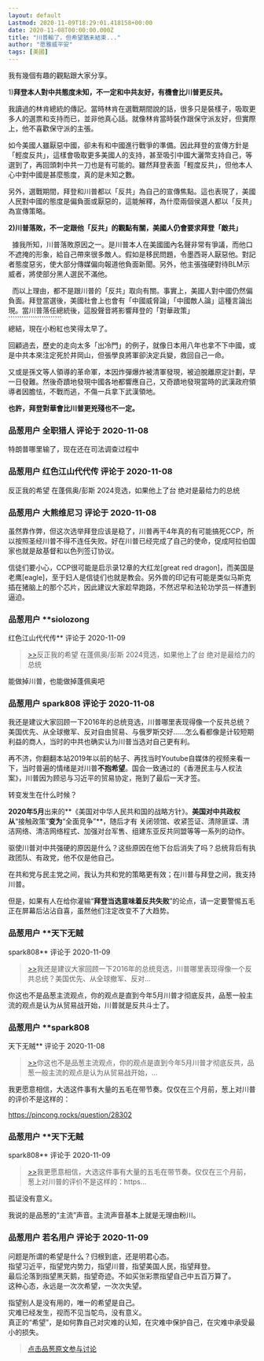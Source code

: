 ```yaml
---
layout: default
Lastmod: 2020-11-09T18:29:01.418158+00:00
date: 2020-11-08T00:00:00.000Z
title: "川普輸了，但希望猶未結束..."
author: "愿雅威平安"
tags: [美國]
---
```


我有幾個有趣的觀點跟大家分享。  
  
1)**拜登本人對中共態度未知，不一定和中共友好，有機會比川普更反共。**  
  
我讀過的林肯總統的傳記。當時林肯在選戰期間說的話，很多只是裝樣子，吸取更多人的選票和支持而已，並非他真心話。就像林肯當時裝作跟保守派友好，但實際上，他不喜歡保守派的主張。  
  
如今美國人雖厭惡中國，卻未有和中國進行戰爭的準備。因此拜登的宣傳方針是「輕度反共」，這樣會吸取更多美國人的支持，甚至吸引中國大灑幣支持自己，等選到了，再回頭刺中共一刀也是有可能的。雖然拜登表面「輕度反共」，但他本人心中對中國是甚麼態度，真的是未知之數。  
  
另外，選戰期間，拜登和川普都以「反共」為自己的宣傳焦點。這也表現了，美國人民對中國的態度是偏負面或厭惡的，這能解釋，為什麼兩個侯選人都以「反共」為宣傳策略。  
  
**2)川普落敗，不一定跟他「反共」的觀點有關，美國人仍會要求拜登「敵共」**  
  
  據我所知，川普落敗原因之一。是川普本人在美國國內名聲非常有爭議，而他口不遮掩的形象，給自己帶來很多敵人。假如是移民問題，令墨西哥人厭惡他。對記者態度惡劣，使大部分傳媒偏向報道他負面新聞。另外，他主張強硬對待BLM示威者，將使部分黑人選民不滿他。  
  
  而以上理由，都不是跟川普的「反共」取向有關。事實上，美國人對中國仍然偏負面。拜登當選後，美國社會上也會有「中國威脅論」「中國敵人論」這種言論出現。當川普落任總統後，這股聲音將影響拜登的「對華政策」  
\`\`\`\`\`\`\`\`\`\`\`\`\`\`\`\`\`\`\`\`\`\`\`\`  
總結，現在小粉紅也笑得太早了。  
  
回顧過去，歷史的走向太多「出冷門」的例子，就像日本用八年也拿不下中國，或是中共本來注定死於井岡山，但張學良將軍卻決定兵變，救回自己一命。  
  
又或是孫文等人領導的革命軍，本因炸彈爆炸被清軍發現，被迫脫離原定計劃，早一日發難。然後奇蹟地發現中國各地都響應自己，又奇蹟地發現當時的武漢政府領導者因膽怯，不戰而逃，不傷一兵拿下武漢領地。  
  
**也許，拜登對華會比川普更兇殘也不一定。**

            
### 品葱用户 **全职猎人** 评论于 2020-11-08
        
特朗普哪里输了，现在还在司法调查过程中
        


            
### 品葱用户 **红色江山代代传** 评论于 2020-11-08
        
反正我的希望 在蓬佩奥/彭斯 2024竞选，如果他上了台 绝对是最给力的总统
        


            
### 品葱用户 **大熊维尼习** 评论于 2020-11-08
        
虽然靠作弊，但这次选举拜登应该是稳了，川普再干4年真的有可能搞死CCP，所以按照圣经川普不得不连任失败。好在川普已经完成了自己的使命，促成阿拉伯国家也就是敌基督和以色列签订协议。  
  
信徒们要小心，CCP很可能是启示录12章的大红龙\[great red dragon\]，而美国是老鹰\[eagle\]，至于妇人是信徒们也就是教会。另外兽的印记有可能是类似马斯克插在猪脑上的那个芯片，因此建议大家趁早跑路，不然迟早和法轮功学员一样遭到逼迫。
        


            
### 品葱用户 **siolozong 
红色江山代代传** 评论于 2020-11-09
        
> [\>>]( "/article/item_id-539135#")反正我的希望 在蓬佩奥/彭斯 2024竞选，如果他上了台 绝对是最给力的总统

  
能做掉川普，也能做掉蓬佩奥吧
        


            
### 品葱用户 **spark808** 评论于 2020-11-08
        
我还是建议大家回顾一下2016年的总统竞选，川普哪里表现得像一个反共总统？美国优先、从全球撤军、反对自由贸易、与俄罗斯交好......怎么看都像是计较短期利益的商人，当时的中共也确实认为川普当选对自己更有利。  
  
再不济，你翻翻本站2019年以前的帖子、再找当时Youtube自媒体的视频来看一下，当时普遍的情绪是对川普**不抱希望**。国会一致通过的《香港民主与人权法案》，川普因为顾忌与习近平的贸易协定，拖到了最后一天才签。  
  
转变发生在什么时候？  
  
**2020年5月**出来的**《美国对中华人民共和国的战略方针》。**美国对中共政权从**“接触政策”**变为**“全面竞争”**，随后才有 关闭领馆、收紧签证、清除匪谍、清洁网络、清洁网络程式、加强对台军售、组建东亚反共同盟等等一系列的动作。  
  
驱使川普对中共强硬的原因是什么？这些原因在他下台后消失了吗？总统背后有执政团队、有政党，他不仅是他自己。  
  
在共和党与民主党之间，我认为共和党的策略更有效；在川普与拜登之间，我支持川普。  
  
但是，如果有人在给你灌输“**拜登当选意味着反共失败**”的论点，请一定要警惕五毛正在屏幕后沾沾自喜，虽然他们注定改变不了大趋势。
        


            
### 品葱用户 **天下无贼 
spark808** 评论于 2020-11-09
        
> [\>>]( "/article/item_id-539145#")我还是建议大家回顾一下2016年的总统竞选，川普哪里表现得像一个反共总统？美国优先、从全球撤军、反对...

  
  
你这也不是品葱主流观点，你的观点是直到今年5月川普才彻底反共，品葱一般主流的观点是认为从贸易战开始，川普就是反共斗士了。
        


            
### 品葱用户 **spark808 
天下无贼** 评论于 2020-11-08
        
> [\>>]( "/article/item_id-539155#")你这也不是品葱主流观点，你的观点是直到今年5月川普才彻底反共，品葱一般主流的观点是认为从贸易战开始，...

  
  
我更愿意相信，大选这件事有大量的五毛在带节奏。仅仅在三个月前，葱上对川普的评价不是这样的：  
  
https://pincong.rocks/question/28302
        


            
### 品葱用户 **天下无贼 
spark808** 评论于 2020-11-09
        
> [\>>]( "/article/item_id-539160#")我更愿意相信，大选这件事有大量的五毛在带节奏。仅仅在三个月前，葱上对川普的评价不是这样的：https...

  
  
孤证没有意义。  
  
我说的是品葱的“主流”声音。主流声音基本上就是无理由粉川。
        


            
### 品葱用户 **若名用户** 评论于 2020-11-09
        
问题是所谓的希望是什么？归根到底，还是明君心态。  
指望习近平，指望党内势力，指望川普，指望美国人民，指望拜登。  
最后沦落到指望黑天鹅，指望奇迹。不如买张彩票指望自己中五百万算了。  
这种心态，永远是一次次希望，一次次失望。  
  
指望别人是没有用的，唯一的希望是自己。  
灾难已经发生，视而不见当鸵鸟，没有意义。  
真正的“希望”，是如何靠自己对灾难的认知，在灾难中保护自己，在灾难中承受最小的损失。
        






> [点击品葱原文参与讨论](https://pincong.rocks/article/26072)

